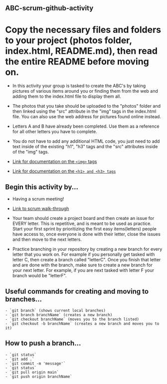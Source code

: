 ## ABC-scrum-github-activity ##

# Copy the necessary files and folders to your project (photos folder, index.html, README.md), then read the entire README before moving on. #

- In this activity your group is tasked to create the ABC's by taking pictures of various items around you or finding them from the web and adding them to the index.html file to display them all. 

- The photos that you take should be uploaded to the "photos" folder and then linked using the "src" attribute in the "img" tags in the index.html file. You can also use the web address for pictures found online instead.

- Letters A and B have already been completed. Use them as a reference for all other letters you have to complete. 

- You do not have to add any additional HTML code, you just need to add text inside of the existing "h1", "h3" tags and the "src" attributes inside of the "img" tags. 

- [Link for documentation on the `<img>` tags](https://www.w3schools.com/tags/tag_img.asp)

- [Link for documentation on the `<h1> and <h3> tags`](https://www.w3schools.com/tags/tag_img.asp)

## Begin this activity by... ##

- Having a scrum meeting!

- [Link to scrum walk-through](https://docs.google.com/document/d/1vmgCw0jRXkeVc6nimG8Qp0-GQ_DNu4Huj05krMAiM6c/edit?usp=sharing")

- Your team should create a project board and then create an issue for EVERY letter. This is repetitive, and is meant to be used as practice. Start your first sprint by prioritizing the first easy items(letters) people have access to, once everyone is done with their letter, close the issues and then move to the next letters.

- Practice branching in your repository by creating a new branch for every letter that you work on. For example if you personally get tasked with letter C, then create a branch called "letterC". Once you finish that letter and are done with the branch, make sure to create a new branch for your next letter. For example, if you are next tasked with letter F your branch would be "letterF".

## Useful commands for creating and moving to branches...
    - `git branch` (shows current local branches)
    - `git branch branchName` (creates a new branch)
    - `git checkout branchName` (moves you to the branch listed)
    - `git checkout -b branchName` (creates a new branch and moves you to it)

## How to push a branch... 
    - `git status`
    - `git add .`
    - `git commit -m 'message'`
    - `git status`
    - `git pull origin main`
    - `git push origin branchName`


 


